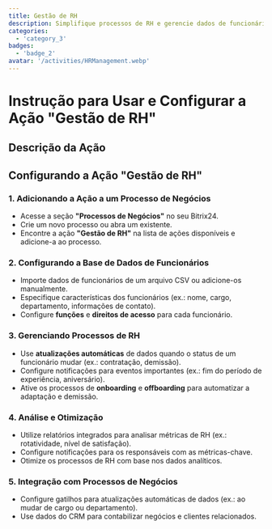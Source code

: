 ```yaml
---
title: Gestão de RH
description: Simplifique processos de RH e gerencie dados de funcionários de forma eficiente.
categories: 
  - 'category_3'
badges: 
  - 'badge_2'
avatar: '/activities/HRManagement.webp'
---
```

# Instrução para Usar e Configurar a Ação "Gestão de RH"

## Descrição da Ação

## **Configurando a Ação "Gestão de RH"**

### 1. Adicionando a Ação a um Processo de Negócios
- Acesse a seção **"Processos de Negócios"** no seu Bitrix24.
- Crie um novo processo ou abra um existente.
- Encontre a ação **"Gestão de RH"** na lista de ações disponíveis e adicione-a ao processo.

### 2. Configurando a Base de Dados de Funcionários
- Importe dados de funcionários de um arquivo CSV ou adicione-os manualmente.
- Especifique características dos funcionários (ex.: nome, cargo, departamento, informações de contato).
- Configure **funções** e **direitos de acesso** para cada funcionário.

### 3. Gerenciando Processos de RH
- Use **atualizações automáticas** de dados quando o status de um funcionário mudar (ex.: contratação, demissão).
- Configure notificações para eventos importantes (ex.: fim do período de experiência, aniversário).
- Ative os processos de **onboarding** e **offboarding** para automatizar a adaptação e demissão.

### 4. Análise e Otimização
- Utilize relatórios integrados para analisar métricas de RH (ex.: rotatividade, nível de satisfação).
- Configure notificações para os responsáveis com as métricas-chave.
- Otimize os processos de RH com base nos dados analíticos.

### 5. Integração com Processos de Negócios
- Configure gatilhos para atualizações automáticas de dados (ex.: ao mudar de cargo ou departamento).
- Use dados do CRM para contabilizar negócios e clientes relacionados.